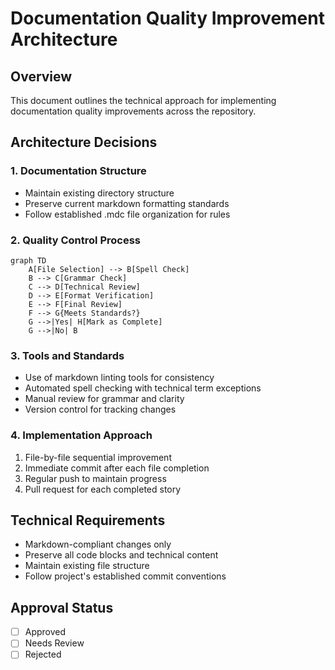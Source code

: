 # Documentation Quality Improvement Architecture

## Overview
This document outlines the technical approach for implementing documentation quality improvements across the repository.

## Architecture Decisions

### 1. Documentation Structure
- Maintain existing directory structure
- Preserve current markdown formatting standards
- Follow established .mdc file organization for rules

### 2. Quality Control Process
```mermaid
graph TD
    A[File Selection] --> B[Spell Check]
    B --> C[Grammar Check]
    C --> D[Technical Review]
    D --> E[Format Verification]
    E --> F[Final Review]
    F --> G{Meets Standards?}
    G -->|Yes| H[Mark as Complete]
    G -->|No| B
```

### 3. Tools and Standards
- Use of markdown linting tools for consistency
- Automated spell checking with technical term exceptions
- Manual review for grammar and clarity
- Version control for tracking changes

### 4. Implementation Approach
1. File-by-file sequential improvement
2. Immediate commit after each file completion
3. Regular push to maintain progress
4. Pull request for each completed story

## Technical Requirements
- Markdown-compliant changes only
- Preserve all code blocks and technical content
- Maintain existing file structure
- Follow project's established commit conventions

## Approval Status
- [ ] Approved
- [ ] Needs Review
- [ ] Rejected 